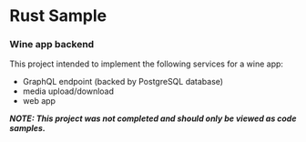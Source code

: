 # Rust Sample

### **Wine app backend**

This project intended to implement the following services for a wine app:

-   GraphQL endpoint (backed by PostgreSQL database)
-   media upload/download
-   web app

**_NOTE: This project was not completed and should only be viewed as code samples._**
